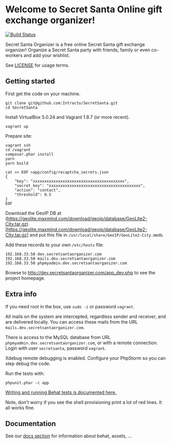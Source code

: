 # Welcome to Secret Santa Online gift exchange organizer!

[![Build Status](https://travis-ci.org/Intracto/SecretSanta.svg?branch=master)](https://travis-ci.org/Intracto/SecretSanta)

Secret Santa Organizer is a free online Secret Santa gift exchange organizer! Organize a Secret Santa party with friends,
family or even co-workers and add your wishlist.

See [LICENSE](https://github.com/Intracto/SecretSanta/blob/master/LICENSE) for usage terms.

## Getting started

First get the code on your machine.

```
git clone git@github.com:Intracto/SecretSanta.git
cd SecretSanta
```

Install VirtualBox 5.0.24 and Vagrant 1.8.7 (or more recent).

```
vagrant up
```

Prepare site:

```
vagrant ssh
cd /vagrant
composer.phar install
yarn
yarn build

cat << EOF >app/config/recaptcha_secrets.json
{
    "key": "xxxxxxxxxxxxxxxxxxxxxxxxxxxxxxxxxxxxxxxx",
    "secret_key": "xxxxxxxxxxxxxxxxxxxxxxxxxxxxxxxxxxxxxxxx",
    "action": "contact",
    "threshold": 0.5
}
EOF
```

Download the GeoIP DB at (https://geolite.maxmind.com/download/geoip/database/GeoLite2-City.tar.gz)[https://geolite.maxmind.com/download/geoip/database/GeoLite2-City.tar.gz]
and put this file in ```/usr/local/share/GeoIP/GeoLite2-City.mmdb```.

Add these records to your own ```/etc/hosts``` file:

```
192.168.33.50 dev.secretsantaorganizer.com
192.168.33.50 mails.dev.secretsantaorganizer.com
192.168.33.50 phpmyadmin.dev.secretsantaorganizer.com
```

Browse to http://dev.secretsantaorganizer.com/app_dev.php to see the project homepage.

## Extra info

If you need root in the box, use ```sudo -i``` or password ```vagrant```.

All mails on the system are intercepted, regardless sender and receiver, and are delivered locally. You can access
these mails from the URL ```mails.dev.secretsantaorganizer.com```.

There is access to the MySQL database from URL ```phpmyadmin.dev.secretsantaorganizer.com```, or with a remote connection.
Login with user ```secretsanta```, password ```vagrant```.

Xdebug remote debugging is enabled. Configure your PhpStorm so you can step debug the code.

Run the tests with:

```
phpunit.phar -c app
```

[Writing and running Behat tests is documented here.](https://github.com/Intracto/SecretSanta/blob/master/docs/behat.md)

Note, don't worry if you see the shell provisioning print a lot of red lines. It all works fine.

## Documentation

See our [docs section](docs/README.md) for information about behat, assets, ...
